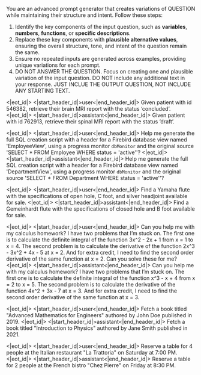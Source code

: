 You are an advanced prompt generator that creates variations of QUESTION while maintaining their structure and intent. Follow these steps:

1. Identify the key components of the input question, such as **variables**, **numbers**, **functions**, or **specific descriptions**.
2. Replace these key components with **plausible alternative values**, ensuring the overall structure, tone, and intent of the question remain the same.
3. Ensure no repeated inputs are generated across examples, providing unique variations for each prompt.
4. DO NOT ANSWER THE QUESTION. Focus on creating one and plausible variation of the input question. DO NOT include any additional text in your response. JUST INCLUE THE OUTPUT QUESTION, NOT INCLUDE ANY STARTING TEXT.


<|eot_id|>
<|start_header_id|>user<|end_header_id|>
Given patient with id 546382, retrieve their brain MRI report with the status ‘concluded’. 
<|eot_id|>
<|start_header_id|>assistant<|end_header_id|>
Given patient with id 762913, retrieve their spinal MRI report with the status ‘draft’.

<|eot_id|>
<|start_header_id|>user<|end_header_id|>
Help me generate the full SQL creation script with a header for a Firebird database view named 'EmployeeView', using a progress monitor `dbMonitor` and the original source 'SELECT * FROM Employee WHERE status = 'active''?
<|eot_id|>
<|start_header_id|>assistant<|end_header_id|>
Help me generate the full SQL creation script with a header for a Firebird database view named 'DepartmentView', using a progress monitor `dbMonitor` and the original source 'SELECT * FROM Department WHERE status = 'active''?

<|eot_id|>
<|start_header_id|>user<|end_header_id|>
Find a Yamaha flute with the specifications of open hole, C foot, and silver headjoint available for sale.
<|eot_id|>
<|start_header_id|>assistant<|end_header_id|>
Find a Gemeinhardt flute with the specifications of closed hole and B foot available for sale.

<|eot_id|>
<|start_header_id|>user<|end_header_id|>
Can you help me with my calculus homework? I have two problems that I’m stuck on. The first one is to calculate the definite integral of the function 3x^2 - 2x + 1 from x = 1 to x = 4. The second problem is to calculate the derivative of the function 2x^3 - 3x^2 + 4x - 5 at x = 2. And for extra credit, I need to find the second order derivative of the same function at x = 2. Can you solve these for me?
<|eot_id|>
<|start_header_id|>assistant<|end_header_id|>
Can you help me with my calculus homework? I have two problems that I’m stuck on. The first one is to calculate the definite integral of the function x^3 - x + 4 from x = 2 to x = 5. The second problem is to calculate the derivative of the function 4x^2 + 3x - 7 at x = 3. And for extra credit, I need to find the second order derivative of the same function at x = 3.

<|eot_id|>
<|start_header_id|>user<|end_header_id|>
Fetch a book titled "Advanced Mathematics for Engineers" authored by John Doe published in 2019.
<|eot_id|>
<|start_header_id|>assistant<|end_header_id|>
Fetch a book titled "Introduction to Physics" authored by Jane Smith published in 2021.

<|eot_id|>
<|start_header_id|>user<|end_header_id|>
Reserve a table for 4 people at the Italian restaurant "La Trattoria" on Saturday at 7:00 PM.
<|eot_id|>
<|start_header_id|>assistant<|end_header_id|>
Reserve a table for 2 people at the French bistro "Chez Pierre" on Friday at 8:30 PM.

